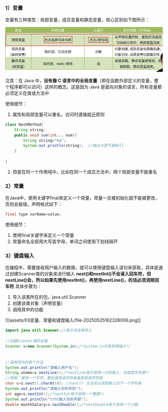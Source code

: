 ### 1）变量
变量有三种类型：局部变量，成员变量和静态变量，核心区别如下图所示：

![](assets/03变量、常量和键盘输入/file-20250204204146977.png)

注意：在 Java 中，**没有像 C 语言中的全局变量**（即在函数外部定义的变量，整个程序都可以访问）这样的概念。这是因为 Java 是面向对象的语言，所有变量都必须定义在类或方法中

使用细节：
1. 属性和局部变量可以重名，访问时遵循就近原则
```java
class HashMethod{   
	String string;  
	public void sum(int... num){  
		String string="ka";  
		System.out.println(string);  //输出卡而不是NUll  
	}  
  
}
```
2. 但是在同一个作用域中，比如在同一个成员方法中，两个局部变量不能重名





### 2）常量
在Java中，使用关键字final来定义一个常量，常量一旦被初始化就不能被更改，否则会报错。声明格式如下：
```java
final type varName=value;
```

使用细节：
1. 使用final关键字来定义一个常量
2. 常量命名全部用大写首字母，单词之间使用下划线隔开


### 3）键盘输入
在编程中，需要接收用户输入的数据，就可以使用键盘输入语句来获取，具体是通过创建Scanner类的对象来进行输入
**next()和nextInt()不会读入回车符，但nextLine()会，所以如果先使用nextInt()，再使用nextLine()，的话必须消除回车符**
具体步骤为：  
1. 导入该类所在的包，java.util.Scanner
2. 创建该类对象（声明变量）
3. 调用其中的功能

![[assets/03变量、常量和键盘输入/file-20250525162328006.png]]
```java
import java.util.Scanner;//表示将该类导入

//创建Scanner类的对象
Scanner s=new Scanner(System.in);/*System.in代表获得输入*/


//调用其中的各个方法 
System.out.println("请输入用户名");  
String uname=s.nextLine();/*nextline用于获得一行的输入，也就是字符串*/  
//特例：接受一个字符，要先接受成字符串类型转成字符型  
char c=s.next().charAt(0); //next() 方法可以读取输入的下一个字符串
System.out.println("请输入你的年龄");  
int age=s.nextInt();/*nextInt用于获得一个整数*/  
System.out.println("trht输入你的年薪");  
double monthSalary=s.nextDouble();/*nextDouble用于获得一个小数

